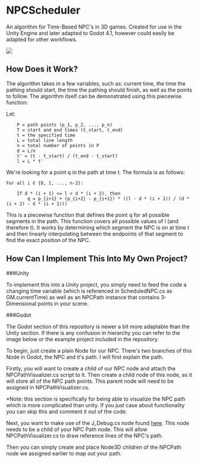 # NPCScheduler
An algorithm for Time-Based NPC's in 3D games. Created for use in the Unity Engine and later adapted to Godot 4.1, however could easily be adapted for other workflows.

![](https://media1.giphy.com/media/v1.Y2lkPTc5MGI3NjExMXQwcWJ1bXoydmh4bGh0M2dpdHlpcXBmbzl0ZDF0dG1icDdxZDh0YSZlcD12MV9pbnRlcm5hbF9naWZfYnlfaWQmY3Q9Zw/DaqVg3JfzvwQXxDc2t/giphy.gif)

## How Does it Work?
The algorithm takes in a few variables, such as: current time, the time the pathing should start, the time the pathing should finish, as well as the points to follow.
The algorithm itself can be demonstrated using this piecewise function:

Let:
```
    P = path points (p_1, p_2, ..., p_n)
    T = start and end times (t_start, t_end)
    t = the specified time
    L = total line length
    n = total number of points in P
    d = L/n
    t' = (t - t_start) / (t_end - t_start)
    l = L * t'
```
We're looking for a point q in the path at time t. The formula is as follows:
```
For all i ∈ {0, 1, ..., n-2}:

    If d * (i + 1) <= l < d * (i + 2), then
        q = p_{i+1} + (p_{i+2} - p_{i+1}) * ((l - d * (i + 1)) / (d * (i + 2) - d * (i + 1)))
```
This is a piecewise function that defines the point q for all possible segments in the path. This function covers all possible values of l (and therefore t). It works by determining which segment the NPC is on at time t and then linearly interpolating between the endpoints of that segment to find the exact position of the NPC.

## How Can I Implement This Into My Own Project?

###Unity

To implement this into a Unity project, you simply need to feed the code a changing time variable (which is referenced in ScheduledNPC.cs as GM.currentTime) as well as an NPCPath instance that contains 3-Dimensional points in your scene.

###Godot

The Godot section of this repository is newer a bit more adaptable than the Unity section. If there is any confusion in hierarchy you can refer to the image below or the example project included in the repository.

To begin, just create a plain Node for our NPC. There's two branches of this Node in Godot, the NPC and it's path. I will first explain the path.

Firstly, you will want to create a child of our NPC node and attach the NPCPathVisualizer.cs script to it. Then create a child node of this node, as it will store all of the NPC path points. This parent node will need to be assigned in NPCPathVisualizer.cs.

*Note: this section is specifically for being able to visualize the NPC path which is more complicated than unity. If you just case about functionality you can skip this and comment it out of the code.

Next, you want to make use of the J_Debug.cs node found [here](https://github.com/JakeButf/Godot3Debugger). This node needs to be a child of your NPC Path node. This will allow NPCPathVisualizer.cs to draw reference lines of the NPC's path.

Then you can simply create and place Node3D children of the NPCPath node we assigned earlier to map out your path.


